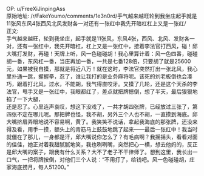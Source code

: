 
OP: u/FreeXiJinpingAss  
原始地址: /r/FakeYoumo/comments/1e3n0rd/手气越来越旺轮到我坐庄起手就是11张风东风4张西风北风发财各一对还有一张红中我先开暗杠杠上又是一张红/  
正文:  
手气越来越旺，轮到我坐庄，起手就是11张风，东风4张，西风、北风、发财各一对，还有一张红中，我先开暗杠，杠上又是一张红中，接着李法官打西风，碰！邱大嘴打发财，再碰！天牌上听，风一色碰碰胡！我心里算计着：风一色四番，碰碰胡一番，东风杠一番，当庄再加一番，一共是七番128倍，只要胡了就是25600元，如果被我自摸，那就是将近八万！就在这时，李法官突然打出一张北风，我心里扑通一跳，握握拳，忍了，谁让我打的是业务麻将呢。该死的刘老板倒也会凑巧，跟着打北风，过水，不能胡，我气得直咬牙。又摸了几轮，还是这个天杀的李法官，甩手又是一张红中，我眼都红了，差点就把牌摁倒，想了半天，最后狠狠地掐了一下大腿，  
还是忍了。心里连声哀叹，想这下没戏了，一共才胡四张牌，已经放过三张了，第四张不定在哪儿呢。那把牌也怪，我不胡，另外三个人也不胡，一直摸到海底。邱大嘴挤眉弄眼地说不容易啊，黄了。我笑笑不说话，拿起我海底的那张牌，还没来得及看，用手一摸，额头上的青筋马上鼓鼓地跳了起来——最后一张红中！我当时就僵在了那儿，一身都是汗，邱大嘴说你怎么了？有毛病啊？我摇摇头，看看对面的佳佳，她正对着我甜腻腻地笑，我也咧咧嘴，突然把心一横，想去他妈的，反正是邱大嘴的案子，跟我有什么关系？大不了老子不干律师了。想到这里，我长出一口气，一把将牌按倒，对他们三个人说：“不用打了，给钱吧。风一色碰碰胡，庄家海底捞月，每人51200。”
